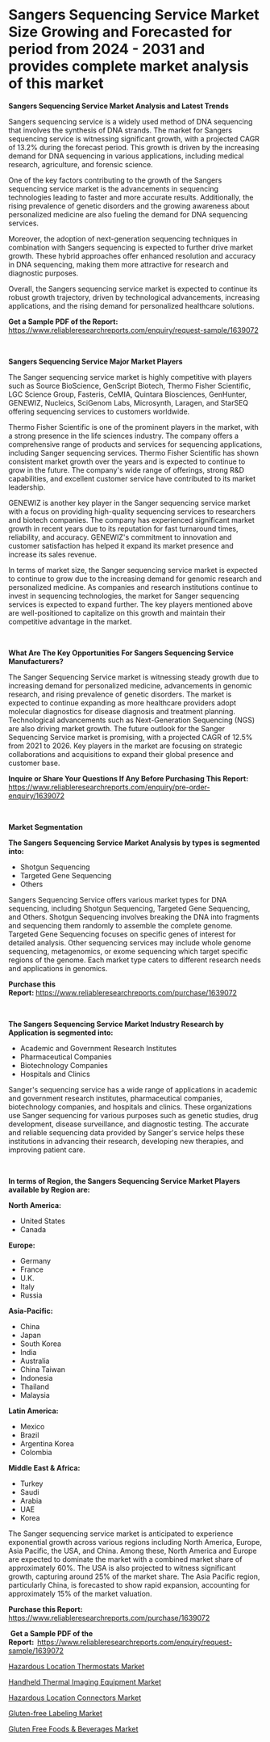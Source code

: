<p><h1>Sangers Sequencing Service Market Size Growing and Forecasted for period from 2024 - 2031 and provides complete market analysis of this market</h1></p><p><strong>Sangers Sequencing Service Market Analysis and Latest Trends</strong></p>
<p><p>Sangers sequencing service is a widely used method of DNA sequencing that involves the synthesis of DNA strands. The market for Sangers sequencing service is witnessing significant growth, with a projected CAGR of 13.2% during the forecast period. This growth is driven by the increasing demand for DNA sequencing in various applications, including medical research, agriculture, and forensic science.</p><p>One of the key factors contributing to the growth of the Sangers sequencing service market is the advancements in sequencing technologies leading to faster and more accurate results. Additionally, the rising prevalence of genetic disorders and the growing awareness about personalized medicine are also fueling the demand for DNA sequencing services.</p><p>Moreover, the adoption of next-generation sequencing techniques in combination with Sangers sequencing is expected to further drive market growth. These hybrid approaches offer enhanced resolution and accuracy in DNA sequencing, making them more attractive for research and diagnostic purposes.</p><p>Overall, the Sangers sequencing service market is expected to continue its robust growth trajectory, driven by technological advancements, increasing applications, and the rising demand for personalized healthcare solutions.</p></p>
<p><strong>Get a Sample PDF of the Report:&nbsp;</strong> <a href="https://www.reliableresearchreports.com/enquiry/request-sample/1639072">https://www.reliableresearchreports.com/enquiry/request-sample/1639072</a></p>
<p>&nbsp;</p>
<p><strong>Sangers Sequencing Service Major Market Players</strong></p>
<p><p>The Sanger sequencing service market is highly competitive with players such as Source BioScience, GenScript Biotech, Thermo Fisher Scientific, LGC Science Group, Fasteris, CeMIA, Quintara Biosciences, GenHunter, GENEWIZ, Nucleics, SciGenom Labs, Microsynth, Laragen, and StarSEQ offering sequencing services to customers worldwide.</p><p>Thermo Fisher Scientific is one of the prominent players in the market, with a strong presence in the life sciences industry. The company offers a comprehensive range of products and services for sequencing applications, including Sanger sequencing services. Thermo Fisher Scientific has shown consistent market growth over the years and is expected to continue to grow in the future. The company's wide range of offerings, strong R&D capabilities, and excellent customer service have contributed to its market leadership.</p><p>GENEWIZ is another key player in the Sanger sequencing service market with a focus on providing high-quality sequencing services to researchers and biotech companies. The company has experienced significant market growth in recent years due to its reputation for fast turnaround times, reliability, and accuracy. GENEWIZ's commitment to innovation and customer satisfaction has helped it expand its market presence and increase its sales revenue.</p><p>In terms of market size, the Sanger sequencing service market is expected to continue to grow due to the increasing demand for genomic research and personalized medicine. As companies and research institutions continue to invest in sequencing technologies, the market for Sanger sequencing services is expected to expand further. The key players mentioned above are well-positioned to capitalize on this growth and maintain their competitive advantage in the market.</p></p>
<p>&nbsp;</p>
<p><strong>What Are The Key Opportunities For Sangers Sequencing Service Manufacturers?</strong></p>
<p><p>The Sanger Sequencing Service market is witnessing steady growth due to increasing demand for personalized medicine, advancements in genomic research, and rising prevalence of genetic disorders. The market is expected to continue expanding as more healthcare providers adopt molecular diagnostics for disease diagnosis and treatment planning. Technological advancements such as Next-Generation Sequencing (NGS) are also driving market growth. The future outlook for the Sanger Sequencing Service market is promising, with a projected CAGR of 12.5% from 2021 to 2026. Key players in the market are focusing on strategic collaborations and acquisitions to expand their global presence and customer base.</p></p>
<p><strong>Inquire or Share Your Questions If Any Before Purchasing This Report:</strong> <a href="https://www.reliableresearchreports.com/enquiry/pre-order-enquiry/1639072">https://www.reliableresearchreports.com/enquiry/pre-order-enquiry/1639072</a></p>
<p>&nbsp;</p>
<p><strong>Market Segmentation</strong></p>
<p><strong>The Sangers Sequencing Service Market Analysis by types is segmented into:</strong></p>
<p><ul><li>Shotgun Sequencing</li><li>Targeted Gene Sequencing</li><li>Others</li></ul></p>
<p><p>Sangers Sequencing Service offers various market types for DNA sequencing, including Shotgun Sequencing, Targeted Gene Sequencing, and Others. Shotgun Sequencing involves breaking the DNA into fragments and sequencing them randomly to assemble the complete genome. Targeted Gene Sequencing focuses on specific genes of interest for detailed analysis. Other sequencing services may include whole genome sequencing, metagenomics, or exome sequencing which target specific regions of the genome. Each market type caters to different research needs and applications in genomics.</p></p>
<p><strong>Purchase this Report:&nbsp;</strong><a href="https://www.reliableresearchreports.com/purchase/1639072">https://www.reliableresearchreports.com/purchase/1639072</a></p>
<p>&nbsp;</p>
<p><strong>The Sangers Sequencing Service Market Industry Research by Application is segmented into:</strong></p>
<p><ul><li>Academic and Government Research Institutes</li><li>Pharmaceutical Companies</li><li>Biotechnology Companies</li><li>Hospitals and Clinics</li></ul></p>
<p><p>Sanger's sequencing service has a wide range of applications in academic and government research institutes, pharmaceutical companies, biotechnology companies, and hospitals and clinics. These organizations use Sanger sequencing for various purposes such as genetic studies, drug development, disease surveillance, and diagnostic testing. The accurate and reliable sequencing data provided by Sanger's service helps these institutions in advancing their research, developing new therapies, and improving patient care.</p></p>
<p>&nbsp;</p>
<p><strong>In terms of Region, the Sangers Sequencing Service Market Players available by Region are:</strong></p>
<p>
    <p> <strong> North America: </strong>
        <ul>
            <li>United States</li>
            <li>Canada</li>
        </ul>
        </p> 
    <p> <strong> Europe: </strong>
        <ul>
            <li>Germany</li>
            <li>France</li>
            <li>U.K.</li>
            <li>Italy</li>
            <li>Russia</li>
        </ul>
        </p> 
    <p> <strong> Asia-Pacific: </strong>
        <ul>
            <li>China</li>
            <li>Japan</li>
            <li>South Korea</li>
            <li>India</li>
            <li>Australia</li>
            <li>China Taiwan</li>
            <li>Indonesia</li>
            <li>Thailand</li>
            <li>Malaysia</li>
        </ul>
        </p> 
    <p> <strong> Latin America: </strong>
        <ul>
            <li>Mexico</li>
            <li>Brazil</li>
            <li>Argentina Korea</li>
            <li>Colombia</li>
        </ul>
        </p> 
    <p> <strong> Middle East & Africa: </strong>
        <ul>
            <li>Turkey</li>
            <li>Saudi</li>
            <li>Arabia</li>
            <li>UAE</li>
            <li>Korea</li>
        </ul>
    </p>
    </p>
<p><p>The Sanger sequencing service market is anticipated to experience exponential growth across various regions including North America, Europe, Asia Pacific, the USA, and China. Among these, North America and Europe are expected to dominate the market with a combined market share of approximately 60%. The USA is also projected to witness significant growth, capturing around 25% of the market share. The Asia Pacific region, particularly China, is forecasted to show rapid expansion, accounting for approximately 15% of the market valuation.</p></p>
<p><strong>Purchase this Report: </strong><a href="https://www.reliableresearchreports.com/purchase/1639072">https://www.reliableresearchreports.com/purchase/1639072</a></p>
<p>&nbsp;<strong>Get a Sample PDF of the Report:&nbsp;&nbsp;</strong><a href="https://www.reliableresearchreports.com/enquiry/request-sample/1639072">https://www.reliableresearchreports.com/enquiry/request-sample/1639072</a></p>
<p><strong></strong></p>
<p><p><a href="https://github.com/maliyahmorrow6654/Market-Research-Report-List-3/blob/main/hazardous-location-thermostats-market.md">Hazardous Location Thermostats Market</a></p><p><a href="https://github.com/Airanohannonzb68e5pb53oc1/Market-Research-Report-List-1/blob/main/handheld-thermal-imaging-equipment-market.md">Handheld Thermal Imaging Equipment Market</a></p><p><a href="https://github.com/ChiragRP21/Market-Research-Report-List-3/blob/main/hazardous-location-connectors-market.md">Hazardous Location Connectors Market</a></p><p><a href="https://github.com/fiixsa/Market-Research-Report-List-1/blob/main/gluten-free-labeling-market.md">Gluten-free Labeling Market</a></p><p><a href="https://github.com/cecuraprangm/Market-Research-Report-List-1/blob/main/gluten-free-foods-beverages-market.md">Gluten Free Foods & Beverages Market</a></p></p>